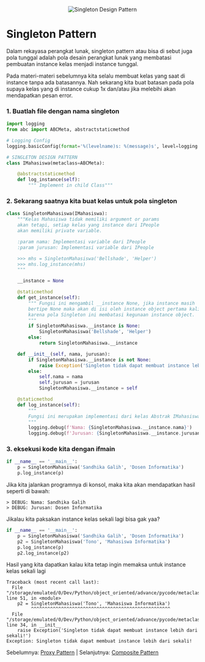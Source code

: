 <p align="center">
  <img src="https://i.ibb.co/JRtmhtf/Singleton.png" alt="Singleton Design Pattern">
</p>

# Singleton Pattern

Dalam rekayasa perangkat lunak, singleton pattern atau bisa di sebut juga pola tunggal adalah pola desain perangkat lunak yang membatasi pembuatan instance kelas menjadi instance tunggal.

Pada materi-materi sebelumnya kita selalu membuat kelas yang saat di instance tanpa ada batasannya. Nah sekarang kita buat batasan pada pola supaya kelas yang di instance cukup 1x dan/atau jika melebihi akan mendapatkan pesan error.

### 1. Buatlah file dengan nama singleton

```py
import logging
from abc import ABCMeta, abstractstaticmethod

# Logging Config
logging.basicConfig(format='%(levelname)s: %(message)s', level=logging.DEBUG)

# SINGLETON DESIGN PATTERN
class IMahasiswa(metaclass=ABCMeta):

    @abstractstaticmethod
    def log_instance(self):
        """ Implement in child Class"""
```

### 2. Sekarang saatnya kita buat kelas untuk pola singleton
```py
class SingletonMahasiswa(IMahasiswa):
    """Kelas Mahasiswa tidak memiliki argument or params
    akan tetapi, setiap kelas yang instance dari IPeople
    akan memiliki private variable.

    :param nama: Implementasi variable dari IPeople
    :param jurusan: Implementasi variable dari IPeople

    >>> mhs = SingletonMahasiswa('Bellshade', 'Helper')
    >>> mhs.log_instance(mhs)
    """

    __instance = None

    @staticmethod
    def get_instance(self):
        """ Fungsi ini mengambil __instance None, jika instance masih
        bertipe None maka akan di isi oleh instance object pertama kali
        karena pola Singleton ini membatasi kegunaan instance object.
        """
        if SingletonMahasiswa.__instance is None:
            SingletonMahasiswa('Bellshade', 'Helper')
        else:
            return SingletonMahasiswa.__instance

    def __init__(self, nama, jurusan):
        if SingletonMahasiswa.__instance is not None:
            raise Exception('Singleton tidak dapat membuat instance lebih dari sekali!')
        else:
            self.nama = nama
            self.jurusan = jurusan
            SingletonMahasiswa.__instance = self

    @staticmethod
    def log_instance(self):
        """
        Fungsi ini merupakan implementasi dari kelas Abstrak IMahasiswa
        """
        logging.debug(f'Nama: {SingletonMahasiswa.__instance.nama}')
        logging.debug(f'Jurusan: {SingletonMahasiswa.__instance.jurusan}')
```

### 3. eksekusi kode kita dengan ifmain
```py
if __name__ == '__main__':
    p = SingletonMahasiswa('Sandhika Galih', 'Dosen Informatika')
    p.log_instance(p)
```

Jika kita jalankan programnya di konsol, maka kita akan mendapatkan hasil seperti di bawah:
```console
> DEBUG: Nama: Sandhika Galih
> DEBUG: Jurusan: Dosen Informatika
```

Jikalau kita paksakan instance kelas sekali lagi bisa gak yaa?
```py
if __name__ == '__main__':
    p = SingletonMahasiswa('Sandhika Galih', 'Dosen Informatika')
    p2 = SingletonMahasiswa('Tono', 'Mahasiswa Informatika')
    p.log_instance(p)
    p2.log_instance(p2)
```

Hasil yang kita dapatkan kalau kita tetap ingin memaksa untuk instance kelas sekali lagi

```console
Traceback (most recent call last):
  File "/storage/emulated/0/Dev/Python/object_oriented/advance/pycode/metaclass/singleton.py", line 51, in <module>
    p2 = SingletonMahasiswa('Tono', 'Mahasiswa Informatika')
         ^^^^^^^^^^^^^^^^^^^^^^^^^^^^^^^^^^^^^^^^^^^^^^^^^^^
  File "/storage/emulated/0/Dev/Python/object_oriented/advance/pycode/metaclass/singleton.py", line 34, in __init__
    raise Exception('Singleton tidak dapat membuat instance lebih dari sekali!')
Exception: Singleton tidak dapat membuat instance lebih dari sekali!
```
Sebelumnya: [Proxy Pattern](proxy.md) | Selanjutnya: [Composite Pattern](composite.md)
